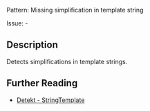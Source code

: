 Pattern: Missing simplification in template string

Issue: -

## Description

Detects simplifications in template strings.

## Further Reading

* [Detekt - StringTemplate](https://detekt.github.io/detekt/formatting.html#stringtemplate)